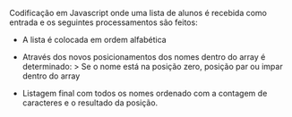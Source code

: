 Codificação em Javascript onde uma lista de alunos é recebida como entrada e os seguintes processamentos são feitos:
- A lista é colocada em ordem alfabética
- Através dos novos posicionamentos dos nomes dentro do array é determinado:
      > Se o nome está na posição zero, posição par ou impar dentro do array
 
- Listagem final com todos os nomes ordenado com a contagem de caracteres e o resultado da posição. 
   